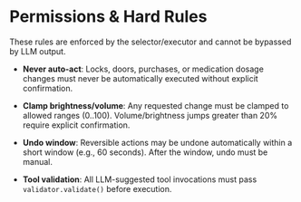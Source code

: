 # Permissions & Hard Rules

These rules are enforced by the selector/executor and cannot be bypassed by
LLM output.

- **Never auto-act**: Locks, doors, purchases, or medication dosage changes
  must never be automatically executed without explicit confirmation.

- **Clamp brightness/volume**: Any requested change must be clamped to
  allowed ranges (0..100). Volume/brightness jumps greater than 20% require
  explicit confirmation.

- **Undo window**: Reversible actions may be undone automatically within a
  short window (e.g., 60 seconds). After the window, undo must be manual.

- **Tool validation**: All LLM-suggested tool invocations must pass
  `validator.validate()` before execution.



